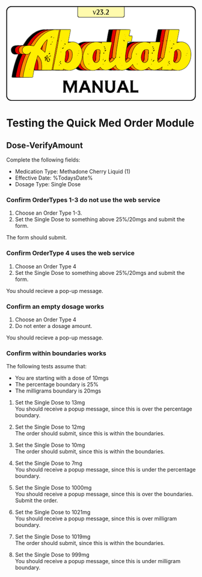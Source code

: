 <div align="center">

  <img src="../images/Logos/AbatabManualLogo.png" alt="Abatab Manual" width="512">

</div>

# Testing the Quick Med Order Module

## Dose-VerifyAmount

Complete the following fields:

* Medication Type: Methadone Cherry Liquid (1)
* Effective Date: %TodaysDate%
* Dosage Type: Single Dose

### Confirm OrderTypes 1-3 do not use the web service

1. Choose an Order Type 1-3.
2. Set the Single Dose to something above 25%/20mgs and submit the form.

The form should submit.

### Confirm OrderType 4 uses the web service

1. Choose an Order Type 4
2. Set the Single Dose to something above 25%/20mgs and submit the form.

You should recieve a pop-up message.

### Confirm an empty dosage works

1. Choose an Order Type 4
2. Do not enter a dosage amount.

You should recieve a pop-up message.

### Confirm within boundaries works

The following tests assume that:

* You are starting with a dose of 10mgs
* The percentage boundary is 25%
* The milligrams boundary is 20mgs

1. Set the Single Dose to 13mg  
You should receive a popup message, since this is over the percentage boundary.

2. Set the Single Dose to 12mg  
The order should submit, since this is within the boundaries.

3. Set the Single Dose to 10mg  
The order should submit, since this is within the boundaries.

4. Set the Single Dose to 7mg  
You should receive a popup message, since this is under the percentage boundary.

5. Set the Single Dose to 1000mg  
You should receive a popup message, since this is over the boundaries. Submit the order.

6. Set the Single Dose to 1021mg  
You should receive a popup message, since this is over milligram boundary.

7. Set the Single Dose to 1019mg  
The order should submit, since this is within the boundaries.

8. Set the Single Dose to 999mg  
You should receive a popup message, since this is under milligram boundary.
